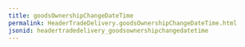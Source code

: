 ```yaml
---
title: goodsOwnershipChangeDateTime
permalink: HeaderTradeDelivery.goodsOwnershipChangeDateTime.html
jsonid: headertradedelivery_goodsownershipchangedatetime
---
```


